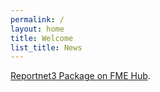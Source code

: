 ```yaml
---
permalink: /
layout: home
title: Welcome
list_title: News
---
```


[Reportnet3 Package on FME Hub](https://hub.safe.com/publishers/eea/packages/reportnet).